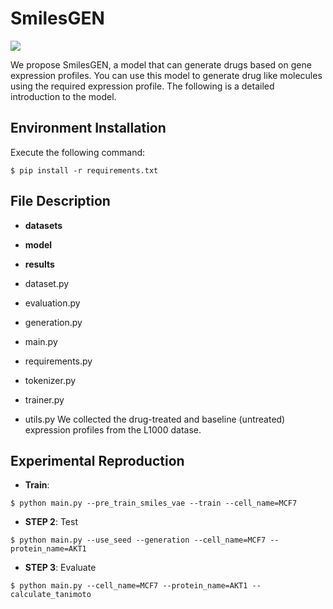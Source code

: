 # SmilesGEN

![](D:\OneDrive\Desktop\6\SmilesGEN\framework.png)

We propose SmilesGEN, a model that can generate drugs based on gene expression profiles.
You can use this model to generate drug like molecules using the required expression profile.
The following is a detailed introduction to the model.

## Environment Installation

Execute the following command:

```
$ pip install -r requirements.txt
```

## File Description

- **datasets**

- **model**

- **results**

- dataset.py

- evaluation.py

- generation.py

- main.py

- requirements.py

- tokenizer.py

- trainer.py

- utils.py
We collected the drug-treated and baseline (untreated) expression profiles from the L1000 datase.
## Experimental Reproduction

  - **Train**: 

  ``` 
$ python main.py --pre_train_smiles_vae --train --cell_name=MCF7
  ```

  - **STEP 2**: Test

  ```
$ python main.py --use_seed --generation --cell_name=MCF7 --protein_name=AKT1
  ```

  - **STEP 3**: Evaluate

  ```  
$ python main.py --cell_name=MCF7 --protein_name=AKT1 --calculate_tanimoto
  ```

